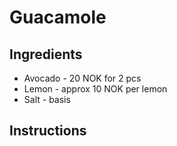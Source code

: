 # Guacamole
## Ingredients
* Avocado - 20 NOK for 2 pcs
* Lemon - approx 10 NOK per lemon
* Salt - basis 
## Instructions

